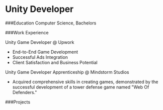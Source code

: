 # Unity Developer

###Education
Computer Science, Bachelors

###Work Experience

Unity Game Developer @ Upwork 
 - End-to-End Game Development
 - Successful Ads Integration
 - Client Satisfaction and Business Potential 

Unity Game Developer Apprenticeship @ Mindstorm Studios
 - Acquired comprehensive skills in creating games, demonstrated by the successful development of a tower defense game named "Web Of Defenders."

###Projects

